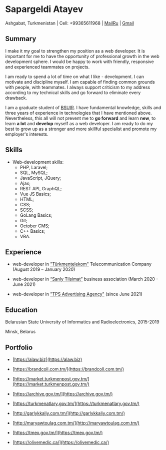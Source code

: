 # Sapargeldi Atayev

Ashgabat, Turkmenistan | Cell: +99365611968 | [MailRu](https://e.mail.ru/compose/?mailto=mailto%3Asopa.97%40mail.ru) | [Gmail](https://e.mail.ru/compose/?mailto=mailto%3Asapar.ad3775ag%40gmail.com)

## Summary

I make it my goal to strengthen my position as a web developer. It is important for me to have the opportunity of professional growth in the web development sphere. I would be happy to work with friendly, responsive and experienced teammates on projects.

I am ready to spend a lot of time on what I like - development. I can motivate and discipline myself. I am capable of finding common grounds with people, with teammates. I always support criticism to my address according to my technical skills and go forward to eliminate every drawback.

I am a graduate student of [BSUIR](https://www.bsuir.by/). I have fundamental knowledge, skills and three years of experience in technologies that I have mentioned above. Nevertheless, this all will not prevent me to **go forward** and learn **new**, to learn **a lot** and **develop** myself as a web developer. I am ready to do my best to grow up as a stronger and more skillful specialist and promote my employer's interests.

## Skills

* Web-development skills:
    * PHP, Laravel;
    * SQL, MySQL;
    * JavaScript, JQuery;
    * Ajax;
    * REST API, GraphQL;
    * Vue JS Basics;
    * HTML;
    * CSS;
    * SСSS;
    * GoLang Basics;
    * Git;
    * October CMS;
    * C++ Basics;
    * VBA.

## Experience

* web-developer in ["Türkmentelekom"](https://telecom.tm/) Telecommunication Company (August 2019 – January 2020)

* web-developer in [“Sanly Tilsimat”](https://st.com.tm/) business association (March 2020 - June 2021)

* web-developer in ["TPS Advertising Agency"](https://tpsadvertising.com/) (since June 2021)

## Education

Belarusian State University of Informatics and Radioelectronics, 2015-2019

Minsk, Belarus

## Portfolio

* [https://alaw.biz](https://alaw.biz)

* [https://brandcoll.com.tm/](https://brandcoll.com.tm/)

* [https://market.turkmenpost.gov.tm/](https://market.turkmenpost.gov.tm/)

* [https://archive.gov.tm/](https://archive.gov.tm/)

* [https://turkmenatlary.gov.tm/](https://turkmenatlary.gov.tm/)

* [http://garlykkaliy.com.tm/](http://garlykkaliy.com.tm/)

* [http://maryawtoulag.com.tm/](http://maryawtoulag.com.tm/)

* [https://tmex.gov.tm/](https://tmex.gov.tm/)

* [https://olivemedic.ca/](https://olivemedic.ca/)